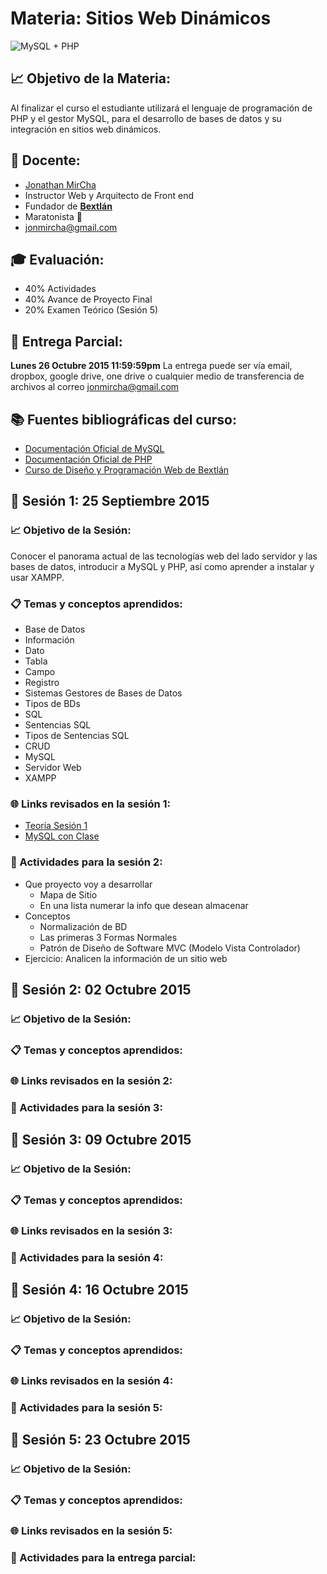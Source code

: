 # Materia: Sitios Web Dinámicos
![MySQL + PHP](http://bextlan.com/img/para-cursos/php-mysql.png)

## :chart_with_upwards_trend: Objetivo de la Materia:
Al finalizar el curso el estudiante utilizará el lenguaje de programación de PHP y el gestor MySQL, para el desarrollo de bases de datos y su integración en sitios web dinámicos.

## :bow: Docente:
* [Jonathan MirCha](http://jonmircha.com)
* Instructor Web y Arquitecto de Front end
* Fundador de **[Bextlán](http://bextlan.com)**
* Maratonista :runner:
* jonmircha@gmail.com

## :mortar_board: Evaluación:
* 40% Actividades
* 40% Avance de Proyecto Final
* 20% Examen Teórico (Sesión 5)
	
## :date: Entrega Parcial:
**Lunes 26 Octubre 2015 11:59:59pm**
La entrega puede ser vía email, dropbox, google drive, one drive o cualquier medio de transferencia de archivos al correo jonmircha@gmail.com

## :books: Fuentes bibliográficas del curso:
* [Documentación Oficial de MySQL](http://dev.mysql.com/doc/)
* [Documentación Oficial de PHP](http://php.net/manual/es/)
* [Curso de Diseño y Programación Web de Bextlán](http://bextlan.com/cursos/web/)

## :school: Sesión 1: 25 Septiembre 2015

### :chart_with_upwards_trend: Objetivo de la Sesión:
Conocer el panorama actual de las tecnologías web del lado servidor y las bases de datos, introducir a MySQL y PHP, así como aprender a instalar y usar XAMPP.

### :clipboard: Temas y conceptos aprendidos:
* Base de Datos
* Información
* Dato
* Tabla
* Campo
* Registro
* Sistemas Gestores de Bases de Datos
* Tipos de BDs
* SQL
* Sentencias SQL
* Tipos de Sentencias SQL
* CRUD
* MySQL
* Servidor Web
* XAMPP

### :globe_with_meridians: Links revisados en la sesión 1:
* [Teoría Sesión 1](http://bextlan.com/slides/servidor-web/)
* [MySQL con Clase](http://mysql.conclase.net/curso/index.php)

### :pencil: Actividades para la sesión 2:
* Que proyecto voy a desarrollar
	* Mapa de Sitio
	* En una lista numerar la info que desean almacenar
* Conceptos
	* Normalización de BD
	* Las primeras 3 Formas Normales
	* Patrón de Diseño de Software MVC (Modelo Vista Controlador)
* Ejercicio: Analicen la información de un sitio web

## :school: Sesión 2: 02 Octubre 2015
### :chart_with_upwards_trend: Objetivo de la Sesión:
### :clipboard: Temas y conceptos aprendidos:
### :globe_with_meridians: Links revisados en la sesión 2:
### :pencil: Actividades para la sesión 3:

## :school: Sesión 3: 09 Octubre 2015
### :chart_with_upwards_trend: Objetivo de la Sesión:
### :clipboard: Temas y conceptos aprendidos:
### :globe_with_meridians: Links revisados en la sesión 3:
### :pencil: Actividades para la sesión 4:

## :school: Sesión 4: 16 Octubre 2015
### :chart_with_upwards_trend: Objetivo de la Sesión:
### :clipboard: Temas y conceptos aprendidos:
### :globe_with_meridians: Links revisados en la sesión 4:
### :pencil: Actividades para la sesión 5:

## :school: Sesión 5: 23 Octubre 2015
### :chart_with_upwards_trend: Objetivo de la Sesión:
### :clipboard: Temas y conceptos aprendidos:
### :globe_with_meridians: Links revisados en la sesión 5:
### :pencil: Actividades para la entrega parcial: